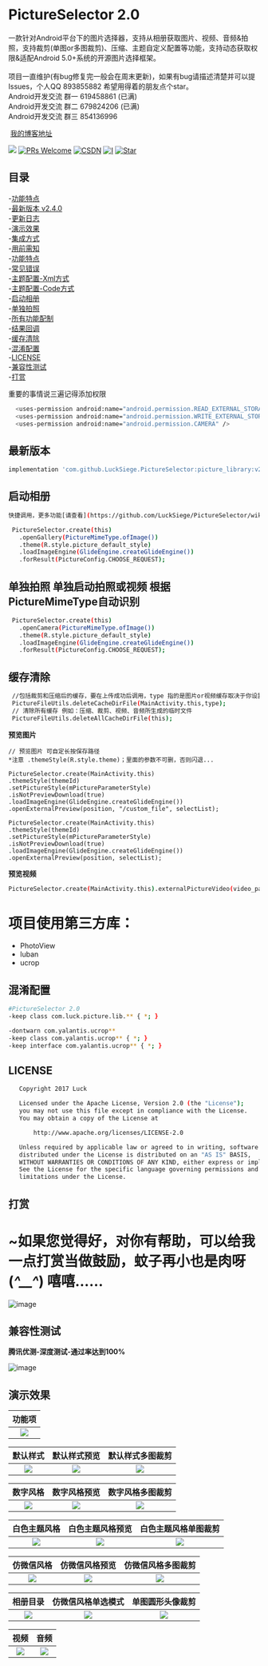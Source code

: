 # PictureSelector 2.0
   一款针对Android平台下的图片选择器，支持从相册获取图片、视频、音频&拍照，支持裁剪(单图or多图裁剪)、压缩、主题自定义配置等功能，支持动态获取权限&适配Android 5.0+系统的开源图片选择框架。<br>
  
  <br>项目一直维护(有bug修复完一般会在周末更新)，如果有bug请描述清楚并可以提Issues，个人QQ 893855882 希望用得着的朋友点个star。 <br>
 Android开发交流 群一 619458861 (已满) <br>
 Android开发交流 群二 679824206 (已满) <br>
 Android开发交流 群三 854136996 <br>
 
  [我的博客地址](http://blog.csdn.net/luck_mw)   
  
[![](https://jitpack.io/v/LuckSiege/PictureSelector.svg)](https://jitpack.io/#LuckSiege/PictureSelector)
[![PRs Welcome](https://img.shields.io/badge/PRs-Welcome-brightgreen.svg)](https://github.com/LuckSiege)
[![CSDN](https://img.shields.io/twitter/url/http/blog.csdn.net/luck_mw.svg?style=social)](http://blog.csdn.net/luck_mw)
[![I](https://img.shields.io/github/issues/LuckSiege/PictureSelector.svg)](https://github.com/LuckSiege/PictureSelector/issues)
[![Star](https://img.shields.io/github/stars/LuckSiege/PictureSelector.svg)](https://github.com/LuckSiege/PictureSelector)

## 目录
-[功能特点](https://github.com/LuckSiege/PictureSelector/wiki/%E5%8A%9F%E8%83%BD%E7%89%B9%E7%82%B9)<br>
-[最新版本 v2.4.0](#最新版本)<br>
-[更新日志](https://github.com/LuckSiege/PictureSelector/releases/tag/v2.4.0)<br>
-[演示效果](#演示效果)<br>
-[集成方式](https://github.com/LuckSiege/PictureSelector/wiki/%E9%9B%86%E6%88%90%E6%96%B9%E5%BC%8F)<br>
-[用前需知](https://github.com/LuckSiege/PictureSelector/wiki/%E7%94%A8%E5%89%8D%E9%9C%80%E7%9F%A5)<br>
-[功能特点](#功能特点)<br>
-[常见错误](https://github.com/LuckSiege/PictureSelector/wiki/%E5%B8%B8%E8%A7%81%E9%94%99%E8%AF%AF)<br>
-[主题配置-Xml方式](https://github.com/LuckSiege/PictureSelector/wiki/%E8%87%AA%E5%AE%9A%E4%B9%89%E4%B8%BB%E9%A2%98-Xml%E6%96%B9%E5%BC%8F)<br>
-[主题配置-Code方式](https://github.com/LuckSiege/PictureSelector/wiki/%E8%87%AA%E5%AE%9A%E4%B9%89%E5%8A%A8%E6%80%81%E4%B8%BB%E9%A2%98(%E5%8C%85%E5%90%AB%E8%A3%81%E5%89%AA%E3%80%81%E7%9B%B8%E5%86%8C%E5%90%AF%E5%8A%A8%E5%8A%A8%E7%94%BB)-Code%E6%96%B9%E5%BC%8F)<br>
-[启动相册](#启动相册)<br>
-[单独拍照](#单独拍照)<br>
-[所有功能配制](https://github.com/LuckSiege/PictureSelector/wiki/PictureSelector-%E5%8A%9F%E8%83%BD%E9%85%8D%E5%88%B6%E9%A1%B9)<br>
-[结果回调](https://github.com/LuckSiege/PictureSelector/wiki/PictureSelector-%E5%8A%9F%E8%83%BD%E9%85%8D%E5%88%B6%E9%A1%B9)<br>
-[缓存清除](#缓存清除)<br>
-[混淆配置](#混淆配置)<br>
-[LICENSE](#LICENSE)<br>
-[兼容性测试](#兼容性测试)<br>
-[打赏](#打赏)<br> 


重要的事情说三遍记得添加权限

```sh
  <uses-permission android:name="android.permission.READ_EXTERNAL_STORAGE" />
  <uses-permission android:name="android.permission.WRITE_EXTERNAL_STORAGE" />
  <uses-permission android:name="android.permission.CAMERA" />
```

## 最新版本
```sh
implementation 'com.github.LuckSiege.PictureSelector:picture_library:v2.4.0'
```

## 启动相册
```sh
快捷调用，更多功能[请查看](https://github.com/LuckSiege/PictureSelector/wiki/PictureSelector-%E5%8A%9F%E8%83%BD%E9%85%8D%E5%88%B6%E9%A1%B9)

 PictureSelector.create(this)
   .openGallery(PictureMimeType.ofImage())
   .theme(R.style.picture_default_style)
   .loadImageEngine(GlideEngine.createGlideEngine())
   .forResult(PictureConfig.CHOOSE_REQUEST);   
```

## 单独拍照 单独启动拍照或视频 根据PictureMimeType自动识别
```sh
 PictureSelector.create(this)
   .openCamera(PictureMimeType.ofImage())
   .theme(R.style.picture_default_style)
   .loadImageEngine(GlideEngine.createGlideEngine())
   .forResult(PictureConfig.CHOOSE_REQUEST);   
```

## 缓存清除
```sh
 //包括裁剪和压缩后的缓存，要在上传成功后调用，type 指的是图片or视频缓存取决于你设置的ofImage或ofVideo 注意：需要系统sd卡权限  
 PictureFileUtils.deleteCacheDirFile(MainActivity.this,type);
 // 清除所有缓存 例如：压缩、裁剪、视频、音频所生成的临时文件
 PictureFileUtils.deleteAllCacheDirFile(this);
```
 
******预览图片******       
```
// 预览图片 可自定长按保存路径
*注意 .themeStyle(R.style.theme)；里面的参数不可删，否则闪退...

PictureSelector.create(MainActivity.this)
.themeStyle(themeId)
.setPictureStyle(mPictureParameterStyle)
.isNotPreviewDownload(true)
.loadImageEngine(GlideEngine.createGlideEngine())
.openExternalPreview(position, "/custom_file", selectList);

PictureSelector.create(MainActivity.this)
.themeStyle(themeId)
.setPictureStyle(mPictureParameterStyle)
.isNotPreviewDownload(true)
.loadImageEngine(GlideEngine.createGlideEngine())
.openExternalPreview(position, selectList);

```
******预览视频****** 
```sh
PictureSelector.create(MainActivity.this).externalPictureVideo(video_path);
```

# 项目使用第三方库：

* PhotoView
* luban
* ucrop

## 混淆配置 
```sh
#PictureSelector 2.0
-keep class com.luck.picture.lib.** { *; }

-dontwarn com.yalantis.ucrop**
-keep class com.yalantis.ucrop** { *; }
-keep interface com.yalantis.ucrop** { *; }
```
## LICENSE
```sh
   Copyright 2017 Luck

   Licensed under the Apache License, Version 2.0 (the "License");
   you may not use this file except in compliance with the License.
   You may obtain a copy of the License at

       http://www.apache.org/licenses/LICENSE-2.0

   Unless required by applicable law or agreed to in writing, software
   distributed under the License is distributed on an "AS IS" BASIS,
   WITHOUT WARRANTIES OR CONDITIONS OF ANY KIND, either express or implied.
   See the License for the specific language governing permissions and
   limitations under the License.
```

## 打赏

# ~如果您觉得好，对你有帮助，可以给我一点打赏当做鼓励，蚊子再小也是肉呀(*^__^*) 嘻嘻…… 
![image](https://github.com/LuckSiege/PictureSelector/blob/master/image/apply.png)

## 兼容性测试
******腾讯优测-深度测试-通过率达到100%******

![image](https://github.com/LuckSiege/PictureSelector/blob/master/image/test.png)


## 演示效果

| 功能项 |
|:-----------:|
|![](image/home.png)| 

| 默认样式 | 默认样式预览 | 默认样式多图裁剪 |
|:-----------:|:--------:|:---------:|
|![](image/picture_default_style_1.jpg) | <img src="image/picture_default_style_2.jpg"/> | ![](image/picture_default_style_3.jpg)|  

| 数字风格 | 数字风格预览  | 数字风格多图裁剪 |
|:-----------:|:--------:|:---------:|
|![](image/picture_num_style_1.jpg) | ![](image/picture_num_style_2.jpg) | ![](image/picture_num_style_3.jpg)| 

| 白色主题风格 | 白色主题风格预览  | 白色主题风格单图裁剪 |
|:-----------:|:--------:|:---------:|
|![](image/picture_sina_style_1.jpg) | ![](image/picture_sina_style_2.jpg) | ![](image/picture_sina_style_3.jpg)| 

| 仿微信风格 | 仿微信风格预览 | 仿微信风格多图裁剪 |
|:-----------:|:--------:|:---------:|
|![](image/picture_wechat_style_1.jpg) | ![](image/picture_wechat_style_2.jpg) | ![](image/picture_wechat_style_3.jpg)| 

| 相册目录 | 仿微信风格单选模式 | 单图圆形头像裁剪|
|:-----------:|:--------:|:--------:|
|![](image/picture_wechat_album_style.jpg) |![](image/picture_wechat_single_style_3.jpg) | ![](image/picture_circular_crop_style.jpg)| 

| 视频 | 音频 |
|:-----------:|:--------:|
|![](image/picture_video.jpg) | ![](image/picture_audio.jpg)| 

